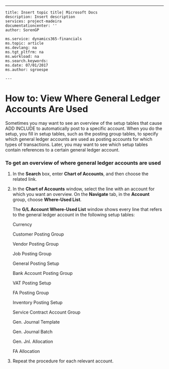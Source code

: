 ---
    title: Insert topic title| Microsoft Docs
    description: Insert description
    services: project-madeira
    documentationcenter: ''
    author: SorenGP

    ms.service: dynamics365-financials
    ms.topic: article
    ms.devlang: na
    ms.tgt_pltfrm: na
    ms.workload: na
    ms.search.keywords:
    ms.date: 07/01/2017
    ms.author: sgroespe

    ---
# How to: View Where General Ledger Accounts Are Used
Sometimes you may want to see an overview of the setup tables that cause ADD INCLUDE<!--[!INCLUDE[navnow](../ApplicationDesign/includes/navnow_md.md)]--> to automatically post to a specific account. When you do the setup, you fill in setup tables, such as the posting group tables, to specify which general ledger accounts are used as posting accounts for which types of transactions. Later, you may want to see which setup tables contain references to a certain general ledger account.  
  
### To get an overview of where general ledger accounts are used  
  
1.  In the **Search** box, enter **Chart of Accounts**, and then choose the related link.  
  
2.  In the **Chart of Accounts** window, select the line with an account for which you want an overview. On the **Navigate** tab, in the **Account** group, choose **Where\-Used List**.  
  
     The **G\/L Account Where\-Used List** window shows every line that refers to the general ledger account in the following setup tables:  
  
     Currency  
  
     Customer Posting Group  
  
     Vendor Posting Group  
  
     Job Posting Group  
  
     General Posting Setup  
  
     Bank Account Posting Group  
  
     VAT Posting Setup  
  
     FA Posting Group  
  
     Inventory Posting Setup  
  
     Service Contract Account Group  
  
     Gen. Journal Template  
  
     Gen. Journal Batch  
  
     Gen. Jnl. Allocation  
  
     FA Allocation  
  
3.  Repeat the procedure for each relevant account.